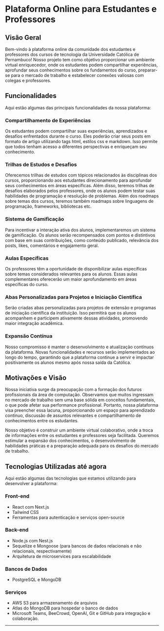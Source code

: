# Plataforma Online para Estudantes e Professores

## Visão Geral

Bem-vindo à plataforma online da comunidade dos estudantes e professores dos cursos de tecnologia da Universidade Católica de Pernambuco! Nosso projeto tem como objetivo proporcionar um ambiente virtual enriquecedor, onde os estudantes podem compartilhar experiências, aprofundar seus conhecimentos sobre os fundamentos do curso, preparar-se para o mercado de trabalho e estabelecer conexões valiosas com colegas e professores.

## Funcionalidades

Aqui estão algumas das principais funcionalidades da nossa plataforma:

### Compartilhamento de Experiências

Os estudantes podem compartilhar suas experiências, aprendizados e desafios enfrentados durante o curso. Eles poderão criar seus posts em formato de artigo utilizando tags html, estilos css e markdown. Isso permite que todos tenham acesso a diferentes perspectivas e enriqueçam seu conhecimento.

### Trilhas de Estudos e Desafios

Oferecemos trilhas de estudos com tópicos relacionados às disciplinas dos cursos, proporcionando aos estudantes direcionamento para aprofundar seus conhecimentos em áreas específicas. Além disso, teremos trilhas de desafios elaborados pelos professores, onde os alunos podem testar suas habilidades de programação e resolução de problemas. Além dos roadmaps sobre temas dos cursos, teremos também roadmaps sobre linguagens de programação, frameworks, bibliotecas etc.

### Sistema de Gamificação

Para incentivar a interação ativa dos alunos, implementaremos um sistema de gamificação. Os alunos serão recompensados com pontos e distintivos com base em suas contribuições, como conteúdo publicado, relevância dos posts, likes, comentários e engajamento geral.

### Aulas Específicas

Os professores têm a oportunidade de disponibilizar aulas específicas sobre temas considerados relevantes para os alunos. Essas aulas complementares oferecerão um maior aprofundamento em áreas específicas do curso.

### Abas Personalizadas para Projetos e Iniciação Científica

Serão criadas abas personalizadas para projetos de extensão e programas de iniciação científica da instituição. Isso permitirá que os alunos acompanhem e participem ativamente dessas atividades, promovendo maior integração acadêmica.

### Expansão Contínua

Nosso compromisso é manter o desenvolvimento e atualização contínuos da plataforma. Novas funcionalidades e recursos serão implementados ao longo do tempo, garantindo que a plataforma continue a servir e impactar positivamente os alunos mesmo após nossa saída da Católica.

## Motivações e Visão

Nossa iniciativa surge da preocupação com a formação dos futuros profissionais da área de computação. Observamos que muitos ingressam no mercado de trabalho sem uma base sólida em conceitos fundamentais, o que pode afetar sua performance profissional. Portanto, nossa plataforma visa preencher essa lacuna, proporcionando um espaço para aprendizado contínuo, discussão de assuntos relevantes e compartilhamento de conhecimentos entre os estudantes.

Nosso objetivo é construir um ambiente virtual colaborativo, onde a troca de informações entre os estudantes e professores seja facilitada. Queremos estimular a expansão dos conhecimentos, o desenvolvimento de habilidades práticas e a preparação adequada para os desafios do mercado de trabalho.

## Tecnologias Utilizadas até agora

Aqui estão algumas das tecnologias que estamos utilizando para desenvolver a plataforma:

### Front-end

- React com Next.js
- Tailwind CSS
- Ferramentas para autenticação e serviços open-source

### Back-end

- Node.js com Nest.js
- Sequelize e Mongoose (para bancos de dados relacionais e não relacionais, respectivamente)
- Arquitetura de microservices para escalabilidade

### Bancos de Dados

- PostgreSQL e MongoDB

### Serviços

- AWS S3 para armazenamento de arquivos
- Atlas do MongoDB para hospedar o banco de dados
- Microsoft Teams, BeeCrowd, OpenAI, Git e GitHub para integração e colaboração.

---

